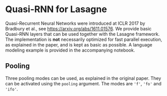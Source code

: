 Quasi-RNN for Lasagne
=====================
Quasi-Recurrent Neural Networks were introduced at ICLR 2017 by Bradbury et al., see <https://arxiv.org/abs/1611.01576>. We provide basic Quasi-RNN layers that can be used together with the Lasagne framework. The implementation is **not** necessarily optimized for fast parallel execution, as explained in the paper, and is kept as basic as possible. A language modeling example is provided in the accompanying notebook.

Pooling
-------
Three pooling modes can be used, as explained in the original paper. They can be activated using the `pooling` argument. The modes are `'f'`, `'fo'` and `'ifo'`.

